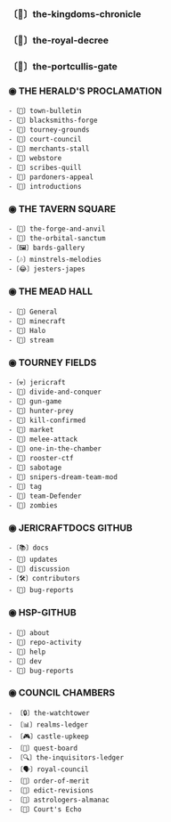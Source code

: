 ### 〔📜〕the-kingdoms-chronicle

### 〔📕〕the-royal-decree

### 〔🚪〕the-portcullis-gate

### ◉ THE HERALD'S PROCLAMATION

    -〔📢〕town-bulletin
    -〔🔄〕blacksmiths-forge
    -〔📅〕tourney-grounds
    -〔📩〕court-council
    -〔🛒〕merchants-stall
    -〔🛒〕webstore
    -〔📜〕scribes-quill
    -〔🚫〕pardoners-appeal
    -〔👋〕introductions

### ◉ THE TAVERN SQUARE

    -〔💬〕the-forge-and-anvil
    -〔💬〕the-orbital-sanctum
    -〔🖼〕bards-gallery
    -〔🎶〕minstrels-melodies
    -〔😂〕jesters-japes

### ◉ THE MEAD HALL

    -〔🎤〕General
    -〔🎤〕minecraft
    -〔🎤〕Halo
    -〔🔴〕stream

### ◉ TOURNEY FIELDS

    -〔⚒〕jericraft
    -〔🌌〕divide-and-conquer
    -〔🌌〕gun-game
    -〔🌌〕hunter-prey
    -〔🌌〕kill-confirmed
    -〔🌌〕market
    -〔🌌〕melee-attack
    -〔🌌〕one-in-the-chamber
    -〔🌌〕rooster-ctf
    -〔🌌〕sabotage
    -〔🌌〕snipers-dream-team-mod
    -〔🌌〕tag
    -〔🌌〕team-Defender
    -〔🌌〕zombies

### ◉ JERICRAFTDOCS GITHUB

    -〔📚〕docs
    -〔📣〕updates
    -〔💬〕discussion 
    -〔🛠〕contributors
    -〔🐛〕bug-reports

### ◉ HSP-GITHUB

    -〔📝〕about
    -〔🔔〕repo-activity
    -〔🙋〕help
    -〔🎨〕dev
    -〔🐛〕bug-reports

### ◉ COUNCIL CHAMBERS

    - 〔🔒〕the-watchtower
    - 〔📊〕realms-ledger
    - 〔🎮〕castle-upkeep
    - 〔📂〕quest-board
    - 〔🔍〕the-inquisitors-ledger
    - 〔🗣〕royal-council
    - 〔🏅〕order-of-merit
    - 〔📑〕edict-revisions
    - 〔📅〕astrologers-almanac
    - 〔🎤〕Court's Echo
